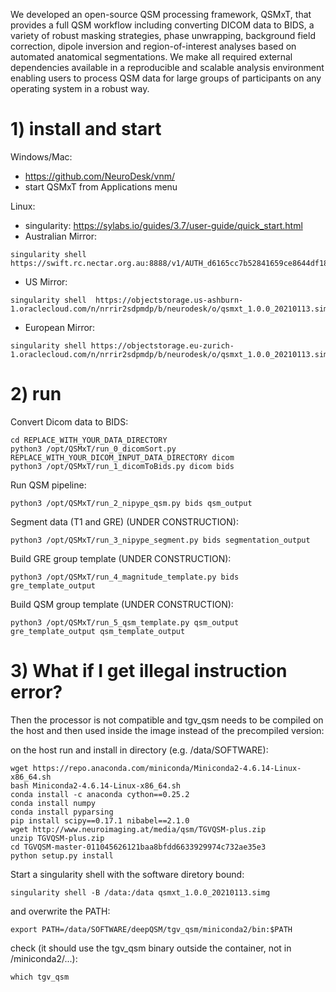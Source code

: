 We developed an open-source QSM processing framework, QSMxT, that provides a full QSM workflow including converting DICOM data to BIDS, a variety of robust masking strategies, phase unwrapping, background field correction, dipole inversion and region-of-interest analyses based on automated anatomical segmentations. We make all required external dependencies available in a reproducible and scalable analysis environment enabling users to process QSM data for large groups of participants on any operating system in a robust way. 

# 1) install and start
Windows/Mac:
- https://github.com/NeuroDesk/vnm/
- start QSMxT from Applications menu

Linux:
- singularity: https://sylabs.io/guides/3.7/user-guide/quick_start.html
- Australian Mirror: 
```
singularity shell https://swift.rc.nectar.org.au:8888/v1/AUTH_d6165cc7b52841659ce8644df1884d5e/singularityImages/qsmxt_1.0.0_20210113.simg
```
- US Mirror: 
```
singularity shell  https://objectstorage.us-ashburn-1.oraclecloud.com/n/nrrir2sdpmdp/b/neurodesk/o/qsmxt_1.0.0_20210113.simg
```
- European Mirror: 
```
singularity shell https://objectstorage.eu-zurich-1.oraclecloud.com/n/nrrir2sdpmdp/b/neurodesk/o/qsmxt_1.0.0_20210113.simg
```

# 2) run
Convert Dicom data to BIDS:
```
cd REPLACE_WITH_YOUR_DATA_DIRECTORY
python3 /opt/QSMxT/run_0_dicomSort.py REPLACE_WITH_YOUR_DICOM_INPUT_DATA_DIRECTORY dicom
python3 /opt/QSMxT/run_1_dicomToBids.py dicom bids
```
Run QSM pipeline:
```
python3 /opt/QSMxT/run_2_nipype_qsm.py bids qsm_output
```
Segment data (T1 and GRE) (UNDER CONSTRUCTION):
```
python3 /opt/QSMxT/run_3_nipype_segment.py bids segmentation_output
```
Build GRE group template (UNDER CONSTRUCTION):
```
python3 /opt/QSMxT/run_4_magnitude_template.py bids gre_template_output
```
Build QSM group template (UNDER CONSTRUCTION):
```
python3 /opt/QSMxT/run_5_qsm_template.py qsm_output gre_template_output qsm_template_output
```

# 3) What if I get illegal instruction error?
Then the processor is not compatible and tgv_qsm needs to be compiled on the host and then used inside the image instead of the precompiled version:

on the host run and install in directory (e.g. /data/SOFTWARE):
```
wget https://repo.anaconda.com/miniconda/Miniconda2-4.6.14-Linux-x86_64.sh
bash Miniconda2-4.6.14-Linux-x86_64.sh 
conda install -c anaconda cython==0.25.2
conda install numpy
conda install pyparsing
pip install scipy==0.17.1 nibabel==2.1.0
wget http://www.neuroimaging.at/media/qsm/TGVQSM-plus.zip
unzip TGVQSM-plus.zip
cd TGVQSM-master-011045626121baa8bfdd6633929974c732ae35e3
python setup.py install
```

Start a singularity shell with the software diretory bound:
```
singularity shell -B /data:/data qsmxt_1.0.0_20210113.simg
```

and overwrite the PATH:
```
export PATH=/data/SOFTWARE/deepQSM/tgv_qsm/miniconda2/bin:$PATH
```

check (it should use the tgv_qsm binary outside the container, not in /miniconda2/...):
```
which tgv_qsm
```